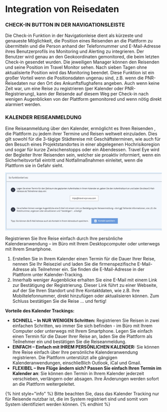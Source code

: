 # Integration von Reisedaten

### CHECK-IN BUTTON IN DER NAVIGATIONSLEISTE

Die Check-in Funktion in der Navigationleise dient als kürzeste und genaueste Möglichkeit, die Position eines Reisenden an die Plattform zu übermitteln und die Person anhand der Telefonnummer und E-Mail-Adresse ihres Benutzerprofils ins Monitoring und Alerting zu integrieren. Der Benutzer wird genau an den Geokoordinaten gemonitored, die beim letzten Check-in gesendet wurden. Die jeweiligen Manager können den Reisenden und seine Position im Travel Monitor sehen. Nach sieben Tagen ohne aktualisierte Position wird das Monitoring beendet. Diese Funktion ist ein großer Vorteil wenn die Positionsdaten ungenau sind, z.B. wenn die PNR-Reisedaten nur den Ort des Ankunftsflughafens angeben. Auch wenn keine Zeit war, um eine Reise zu registrieren \(per Kalender oder PNR-Registrierung\), kann der Reisende auf diesem Weg per Check-in nach wenigen Augenblicken von der Plattform gemonitored und wenn nötig direkt alarmiert werden.

### KALENDER REISEANMELDUNG

Eine Reiseanmeldung über den Kalender, ermöglicht es Ihren Reisenden , die Plattform zu jedem ihrer Termine und Reisen weltweit einzuladen. Dies gilt sowohl für die 3-tägige Städtereise mit Geschäftsterminen, wie auch für den Besuch eines Projektstandortes in einer abgelegenen Hochrisikoregion und sogar für kurze Zwischenstopps oder ein Abendessen. Travel Eye wird der Begleiter Ihrer Reisenden sein, welcher sie proaktiv informiert, wenn ein Sicherheitsvorfall eintritt und Notfallmaßnahmen einleitet, wenn die Plattform sie in Gefahr sieht.

![](../.gitbook/assets/p51-img01.jpg)

Registrieren Sie Ihre Reise einfach durch Ihre persönliche Kalenderanwendung – im Büro mit Ihrem Desktopcomputer oder unterwegs mit Ihrem Smartphone.

1. Erstellen Sie in Ihrem Kalender einen Termin für die Dauer Ihrer Reise, nennen Sie Ihr Reiseziel und laden Sie die firmenspezifische E-Mail-Adresse als Teilnehmer ein. Sie finden die E-Mail-Adresse in der Plattform unter Kalender-Tracking. 
2. Innerhalb weniger Augenblicke erhalten Sie eine E-Mail mit einem Link zur Bestätigung der Registrierung. Dieser Link führt zu einer Webseite, auf der Sie Ihren Standort und Ihre Kontaktdaten, wie z.B. Ihre Mobiltelefonnummer, direkt hinzufügen oder aktualisieren können. Zum Schluss bestätigen Sie die Reise ... und fertig!

**Vorteile des Kalender Trackings:**

* **SCHNELL – In NUR WENIGEN Schritten:** Registrieren Sie Reisen in zwei einfachen Schritten, wo immer Sie sich befinden - im Büro mit Ihrem Computer oder unterwegs mit Ihrem Smartphone. Legen Sie einfach einen Termin für die Dauer Ihrer Reise an, laden Sie die Plattform als Teilnehmer ein und bestätigen Sie die Reiseanmeldung. 
* **EINFACH – Einfach mit IHREM PERSÖNLICHEN KALENDER:** Sie können Ihre Reise einfach über Ihre persönliche Kalenderanwendung registrieren. Die Plattform unterstützt alle gängigen Kalenderanwendungen, einschließlich Outlook, iCal und Gmail.
* **FLEXIBEL – Ihre Flüge ändern sich? Passen Sie einfach Ihren Termin im Kalender an**: Sie können den Termin in Ihrem Kalender jederzeit verschieben, verlängern oder absagen. Ihre Änderungen werden sofort an die Plattform weitergeleitet.

{% hint style="info" %}
Bitte beachten Sie, dass das Kalender Tracking nur für Reisende nutzbar ist, die im System registriert sind und somit vom System identifiziert werden können.
{% endhint %}

